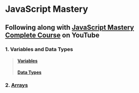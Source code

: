 # JavaScript Mastery

## Following along with [JavaScript Mastery Complete Course](https://youtu.be/xc3a_CJhjCc) on YouTube

### 1. Variables and Data Types

> #### [Variables](1_variables_and_types/Variables.md)
>
> #### [Data Types](1_variables_and_types/Data_Types.md)

### 2. [Arrays](arrays/arrays.js)
